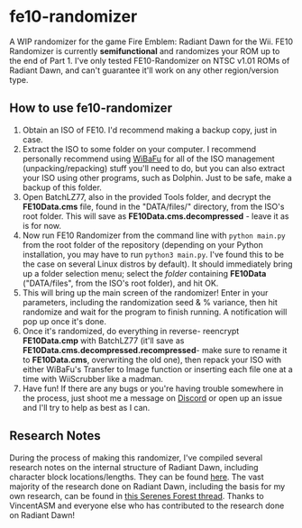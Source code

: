 # fe10-randomizer
A WIP randomizer for the game Fire Emblem: Radiant Dawn for the Wii. FE10 Randomizer is currently **semifunctional** and randomizes your ROM up to the end of Part 1. I've only tested FE10-Randomizer on NTSC v1.01 ROMs of Radiant Dawn, and can't guarantee it'll work on any other region/version type.

## How to use fe10-randomizer
1. Obtain an ISO of FE10. I'd recommend making a backup copy, just in case.
2. Extract the ISO to some folder on your computer. I recommend personally recommend using [WiBaFu](https://sourceforge.net/projects/wiibafu/) for all of the ISO management (unpacking/repacking) stuff you'll need to do, but you can also extract your ISO using other programs, such as Dolphin. Just to be safe, make a backup of this folder.
3. Open BatchLZ77, also in the provided Tools folder, and decrypt the **FE10Data.cms** file, found in the "DATA/files/" directory, from the ISO's root folder. This will save as **FE10Data.cms.decompressed** - leave it as is for now.
4. Now run FE10 Randomizer from the command line with `python main.py` from the root folder of the repository (depending on your Python installation, you may have to run `python3 main.py`. I've found this to be the case on several Linux distros by default). It should immediately bring up a folder selection menu; select the *folder* containing **FE10Data** ("DATA/files", from the ISO's root folder), and hit OK.
5. This will bring up the main screen of the randomizer! Enter in your parameters, including the randomization seed & % variance, then hit randomize and wait for the program to finish running. A notification will pop up once it's done.
6. Once it's randomized, do everything in reverse- reencrypt **FE10Data.cmp** with BatchLZ77 (it'll save as **FE10Data.cms.decompressed.recompressed**- make sure to rename it to **FE10Data.cms**, overwriting the old one), then repack your ISO with either WiBaFu's Transfer to Image function or inserting each file one at a time with WiiScrubber like a madman.
7. Have fun! If there are any bugs or you're having trouble somewhere in the process, just shoot me a message on [Discord](https://discord.gg/KJVZWtn) or open up an issue and I'll try to help as best as I can.

## Research Notes
During the process of making this randomizer, I've compiled several research notes on the internal structure of Radiant Dawn, including character block locations/lengths. They can be found [here](https://docs.google.com/spreadsheets/d/1SB0EZSW0u7tHKTgQv-fEJFDxgORcouMdmTTc9lZ0DHk/edit#gid=0).
The vast majority of the research done on Radiant Dawn, including the basis for my own research, can be found in [this Serenes Forest thread](https://serenesforest.net/forums/index.php?/topic/18280-fe10-radiant-dawn-hacking-notes/). Thanks to VincentASM and everyone else who has contributed to the research done on Radiant Dawn!
